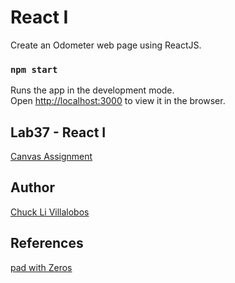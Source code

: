 # React I
Create an Odometer web page using ReactJS.

### `npm start`

Runs the app in the development mode.<br />
Open [http://localhost:3000](http://localhost:3000) to view it in the browser.


## Lab37 - React I

[Canvas Assignment](https://canvas.instructure.com/courses/2045906/assignments/15160056)

## Author

[Chuck Li Villalobos](https://github.com/ticochuck)


## References
[pad with Zeros](https://developer.mozilla.org/en-US/docs/Web/JavaScript/Reference/Global_Objects/String/padStart)